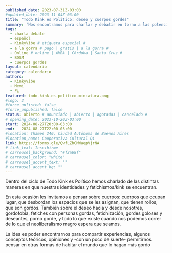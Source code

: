 ```yaml
---
published_date: 2023-07-31Z-03:00
#updated_date: 2023-11-04Z-03:00
title: "Todo Kink es Político: deseo y cuerpos gordes"
summary: 'Nos encontramos para charlar y debatir en torno a las potencias radicales del kink y sus matices políticos. En esta oportunidad vamos a hablar de deseo y cuerpos gordes.'
tags:
  - charla debate
  - español
  - KinkyVibe # etiqueta especial #
  - a la gorra # pago | gratis | a la gorra #
  - Online # online | AMBA | Córdoba | Santa Cruz #
  - BDSM
  - cuerpos gordes
layout: calendario
category: calendario
authors:
  - KinkyVibe
  - Memi
  - Pi
featured: todo-kink-es-politico-miniatura.png
#logo: 2
#force_unlisted: false
#force_unpublished: false
status: abierto # anunciado | abierto | agotadas | cancelado #
# opening_date: 2023-10-20Z-03:00
start: 2024-08-27T20:00-03:00
end:   2024-08-27T22:00-03:00
#location: Thames 240, Ciudad Autónoma de Buenos Aires
#location_name: Cooperativa Cultural Qi
link: https://forms.gle/QwfLZbCMWaepVjrNA
# link_text: Inscibirme
# carrousel_background: "#f2a68f"
# carrousel_color: "white"
# carrousel_accent_text: ""
# carrousel_accent_bg: ""
---
```

Dentro del ciclo de Todo Kink es Político hemos charlado de las distintas maneras en que nuestras identidades y fetichismos/kink se encuentran. 

En esta ocasión les invitamos a pensar sobre cuerpos: cuerpos que ocupan lugar, que desbordan los espacios que se les asignan, que tienen rollos, que son gordos. También sobre el deseo hacia y desde nosotres, gordofobia, fetiches con personas gordas, fetichización, gordes goloses y deseantes, porno gorde, y todo lo que existe cuando nos podemos correr de lo que el neoliberalismo magro espera que seamos.

La idea es poder encontrarnos para compartir experiencias, algunos conceptos teóricos, opiniones y -con un poco de suerte- permitirnos pensar en otras formas de habitar el mundo que lo hagan más gordo
